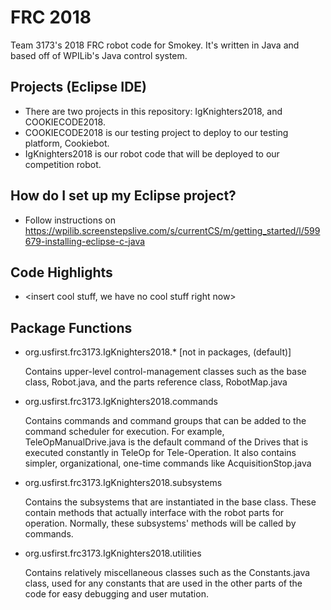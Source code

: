 # FRC 2018

Team 3173's 2018 FRC robot code for Smokey. It's written in Java and based off of WPILib's Java control system.

## Projects (Eclipse IDE)
- There are two projects in this repository: IgKnighters2018, and COOKIECODE2018.
- COOKIECODE2018 is our testing project to deploy to our testing platform, Cookiebot.
 - IgKnighters2018 is our robot code that will be deployed to our competition robot.
 
## How do I set up my Eclipse project?
- Follow instructions on https://wpilib.screenstepslive.com/s/currentCS/m/getting_started/l/599679-installing-eclipse-c-java

## Code Highlights
- <insert cool stuff, we have no cool stuff right now>

## Package Functions
- org.usfirst.frc3173.IgKnighters2018.* [not in packages, (default)]

	Contains upper-level control-management classes such as the base class, Robot.java, and the parts reference class, RobotMap.java
	
- org.usfirst.frc3173.IgKnighters2018.commands

	Contains commands and command groups that can be added to the command scheduler for execution. For example, TeleOpManualDrive.java is the default command of the Drives that is executed constantly in TeleOp for Tele-Operation. It also contains simpler, organizational, one-time commands like AcquisitionStop.java
	
- org.usfirst.frc3173.IgKnighters2018.subsystems

	Contains the subsystems that are instantiated in the base class. These contain methods that actually interface with the robot parts for operation. Normally, these subsystems' methods will be called by commands.
	
- org.usfirst.frc3173.IgKnighters2018.utilities

	Contains relatively miscellaneous classes such as the Constants.java class, used for any constants that are used in the other parts of the code for easy debugging and user mutation.
